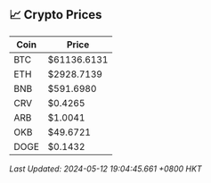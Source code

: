 ## 📈 Crypto Prices

| Coin | Price |
| ---- | ----- |
| BTC | $61136.6131 |
| ETH | $2928.7139 |
| BNB | $591.6980 |
| CRV | $0.4265 |
| ARB | $1.0041 |
| OKB | $49.6721 |
| DOGE | $0.1432 |

_Last Updated: 2024-05-12 19:04:45.661 +0800 HKT_